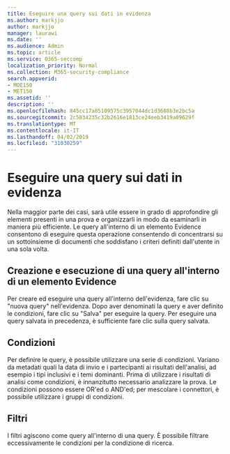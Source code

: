 ```yaml
---
title: Eseguire una query sui dati in evidenza
ms.author: markjjo
author: markjjo
manager: laurawi
ms.date: ''
ms.audience: Admin
ms.topic: article
ms.service: O365-seccomp
localization_priority: Normal
ms.collection: M365-security-compliance
search.appverid:
- MOE150
- MET150
ms.assetid: ''
description: ''
ms.openlocfilehash: 845cc17a85109575c3957044dc1d3688b3e2bc5a
ms.sourcegitcommit: 2c5834235c32b2616e1813ce24eeb3419a09629f
ms.translationtype: MT
ms.contentlocale: it-IT
ms.lasthandoff: 04/02/2019
ms.locfileid: "31030259"
---
```

# <a name="query-the-data-in-evidence"></a>Eseguire una query sui dati in evidenza

Nella maggior parte dei casi, sarà utile essere in grado di approfondire gli elementi presenti in una prova e organizzarli in modo da esaminarli in maniera più efficiente. Le query all'interno di un elemento Evidence consentono di eseguire questa operazione consentendo di concentrarsi su un sottoinsieme di documenti che soddisfano i criteri definiti dall'utente in una sola volta.

## <a name="creating-and-running-a-query-within-a-evidence"></a>Creazione e esecuzione di una query all'interno di un elemento Evidence

Per creare ed eseguire una query all'interno dell'evidenza, fare clic su "nuova query" nell'evidenza. Dopo aver denominati la query e aver definito le condizioni, fare clic su "Salva" per eseguire la query. Per eseguire una query salvata in precedenza, è sufficiente fare clic sulla query salvata.

## <a name="conditions"></a>Condizioni

Per definire le query, è possibile utilizzare una serie di condizioni. Variano da metadati quali la data di invio e i partecipanti ai risultati dell'analisi, ad esempio i tipi inclusivi e i temi dominanti. Prima di utilizzare i risultati di analisi come condizioni, è innanzitutto necessario analizzare la prova. Le condizioni possono essere OR'ed o AND'ed; per mescolare i connettori, è possibile utilizzare i gruppi di condizioni.

## <a name="filters"></a>Filtri
I filtri agiscono come query all'interno di una query. È possibile filtrare eccessivamente le condizioni per la condizione di ricerca.



